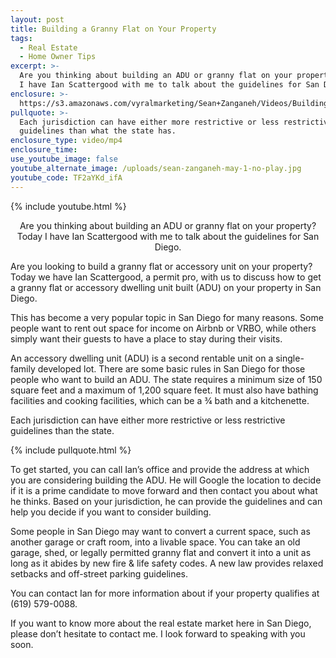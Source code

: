 ```yaml
---
layout: post
title: Building a Granny Flat on Your Property
tags:
  - Real Estate
  - Home Owner Tips
excerpt: >-
  Are you thinking about building an ADU or granny flat on your property? Today
  I have Ian Scattergood with me to talk about the guidelines for San Diego.
enclosure: >-
  https://s3.amazonaws.com/vyralmarketing/Sean+Zanganeh/Videos/Building+a+Granny+Flat+on+Your+Property.mp4
pullquote: >-
  Each jurisdiction can have either more restrictive or less restrictive
  guidelines than what the state has.
enclosure_type: video/mp4
enclosure_time:
use_youtube_image: false
youtube_alternate_image: /uploads/sean-zanganeh-may-1-no-play.jpg
youtube_code: TF2aYKd_ifA
---
```


{% include youtube.html %}

<center>Are you thinking about building an ADU or granny flat on your property? Today I have Ian Scattergood with me to talk about the guidelines for San Diego.</center>

Are you looking to build a granny flat or accessory unit on your property? Today we have Ian Scattergood, a permit pro, with us to discuss how to get a granny flat or accessory dwelling unit built (ADU) on your property in San Diego.

This has become a very popular topic in San Diego for many reasons. Some people want to rent out space for income on Airbnb or VRBO, while others simply want their guests to have a place to stay during their visits.

An accessory dwelling unit (ADU) is a second rentable unit on a single-family developed lot. There are some basic rules in San Diego for those people who want to build an ADU. The state requires a minimum size of 150 square feet and a maximum of 1,200 square feet. It must also have bathing facilities and cooking facilities, which can be a ¾ bath and a kitchenette.

Each jurisdiction can have either more restrictive or less restrictive guidelines than the state.

{% include pullquote.html %}

To get started, you can call Ian’s office and provide the address at which you are considering building the ADU. He will Google the location to decide if it is a prime candidate to move forward and then contact you about what he thinks. Based on your jurisdiction, he can provide the guidelines and can help you decide if you want to consider building. &nbsp;

Some people in San Diego may want to convert a current space, such as another garage or craft room, into a livable space. You can take an old garage, shed, or legally permitted granny flat and convert it into a unit as long as it abides by new fire & life safety codes. A new law provides relaxed setbacks and off-street parking guidelines.

You can contact Ian for more information about if your property qualifies at (619) 579-0088.

If you want to know more about the real estate market here in San Diego, please don’t hesitate to contact me. I look forward to speaking with you soon.